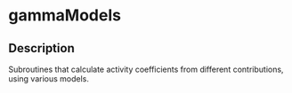 # gammaModels

## Description

Subroutines that calculate activity coefficients from different contributions, using various models.
